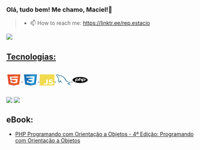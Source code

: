 ### Olá, tudo bem! Me chamo, Maciel!👋

> - 📫 How to reach me: https://linktr.ee/rep.estacio

<div>
  <a href="https://github.com/macielmarques">
  <img height="220em" src="https://github-readme-stats.vercel.app/api/top-langs/?username=Macielmarques&layout=compact&langs_count=7&theme=highcontrast"/>
</div>

## Tecnologias:

<div style="display: inline_block"><br>
  <img align="center" alt="Maciel-HTML5" height="30" width="40" src="https://raw.githubusercontent.com/devicons/devicon/master/icons/html5/html5-original.svg">
  <img align="center" alt="Maciel-CSS3" height="30" width="40" src="https://raw.githubusercontent.com/devicons/devicon/master/icons/css3/css3-original.svg">
  <img align="center" alt="Maciel-Js" height="30" width="40" src="https://raw.githubusercontent.com/devicons/devicon/master/icons/javascript/javascript-plain.svg">
  <img align="center" alt="Maciel-MySQL" height="30" width="40" src="https://raw.githubusercontent.com/devicons/devicon/master/icons/mysql/mysql-original.svg">
  <img align="center" alt="Maciel-PHP" height="30" width="40" src="https://raw.githubusercontent.com/devicons/devicon/master/icons/php/php-plain.svg">
</div>

##

<div>
    <a href="https://www.youtube.com/channel/UCZlyLr-B9MgtPw4zNo1Sdsg" target="_blank"><img src="https://img.shields.io/badge/YouTube-FF0000?style=for-the-badge&logo=youtube&logoColor=white" target="_blank"></a>
    <a href="https://www.instagram.com/rep.estacio" target="_blank"><img src="https://img.shields.io/badge/-Instagram-%23E4405F?style=for-the-badge&logo=instagram&logoColor=white" target="_blank"></a>	
</div>

 
## eBook: 
- [PHP Programando com Orientação a Objetos - 4ª Edição: Programando com Orientação a Objetos](https://www.amazon.com.br/dp/8575226916/ref=tsm_1_fb_lk)<br/>
  

